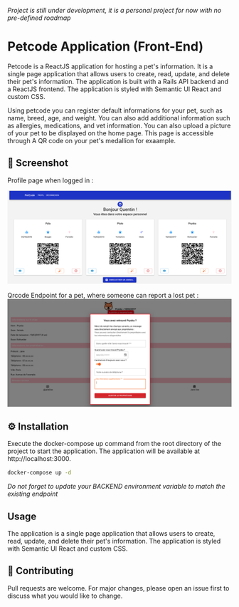 _Project is still under development, it is a personal project for now with no pre-defined roadmap_
# Petcode Application (Front-End)

Petcode is a ReactJS application for hosting a pet's information. It is a single page application that allows users to create, read, update, and delete their pet's information. The application is built with a Rails API backend and a ReactJS frontend. The application is styled with Semantic UI React and custom CSS.

Using petcode you can register default informations for your pet, such as name, breed, age, and weight. You can also add additional information such as allergies, medications, and vet information. You can also upload a picture of your pet to be displayed on the home page. This page is accessible through A QR code on your pet's medallion for exaample.

## 📸 Screenshot

Profile page when logged in : 

![Petcode Home Page](docs/images/profile-page.png)

Qrcode Endpoint for a pet, where someone can report a lost pet :
![Petcode Report Page](docs/images/report-page.png)

## ⚙️ Installation

Execute the docker-compose up command from the root directory of the project to start the application. The application will be available at http://localhost:3000.

```bash
docker-compose up -d
```

_Do not forget to update your BACKEND environment variable to match the existing endpoint_

##  Usage

The application is a single page application that allows users to create, read, update, and delete their pet's information. The application is styled with Semantic UI React and custom CSS.

## 👋 Contributing

Pull requests are welcome. For major changes, please open an issue first to discuss what you would like to change.

